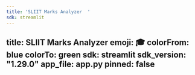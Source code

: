 ```yaml
---
title: 'SLIIT Marks Analyzer  '
sdk: streamlit
---
```


title: SLIIT Marks Analyzer
emoji: 🎓
colorFrom: blue
colorTo: green
sdk: streamlit
sdk_version: "1.29.0"
app_file: app.py
pinned: false
---

